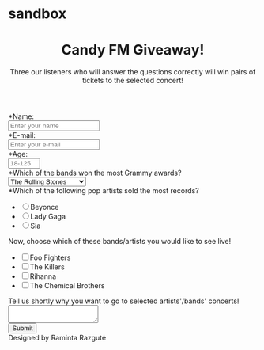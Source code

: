 # sandbox
<!DOCTYPE html>
<html>
	<head>
		<meta charset="UTF-8">
		<title>Candy FM Giveaway</title>
		<meta name="viewport" content="initial-scale=1.0, width=device-width">
		<link href="https://fonts.googleapis.com/css?family=Major+Mono+Display|Oswald|Roboto" rel="stylesheet">
	</head>
	<body>
		<header>
			<h1>Candy FM Giveaway!</h1>
			<p>Three our listeners who will answer the questions correctly will win pairs of tickets to the selected concert!</p>
		</header>
		<form id="survey-form">
			<!-- user info-->
			<div class="question-block-width">
			<div class="all-question-blocks first-block">
				<div class="user-info">
					<div class="label">
						<label id="name-label" for="name">*Name: </label>
					</div>
					<div class="input-field">
						<input id="name-label" type="text" name="name" placeholder="Enter your name" required>
					</div>
				</div>
				<div class="user-info">
					<div class="label label-user">
						<label id="email-label" for="name">*E-mail: </label>
					</div>
					<div class="input-field">
						<input id="email-label" type="email" name="email" placeholder="Enter your e-mail" required>
					</div>
				</div>
				<div class="user-info">
					<div class="label label-user">
						<label id="number-label" for="age">*Age: </label>
					</div>
					<div class="input-field">
						<input id="number-label" type="number" name="age" class="input-field" placeholder="18-125" min="1" max="125" required>
					</div>
				</div>
			</div>
			<!-- drop text-->
			<div class="button-placement">
				<div class="all-question-blocks">
					<div class="questions">
						<div class="q-block">
							<div class="label">
								<label for="dropdown" class="label">*Which of the bands won the most Grammy awards?</label>
							</div>
							<div>
								<select id="dropdown" name="style" required>
									<option value="rolling-stones">The Rolling Stones</option>
									<option value="muse">Muse</option>
									<option value="queen">Queen</option>
									<option value="red-hot-chilli">Red Hot Chilli Peppers</option>
								</select>
							</div>
						</div>
						<div class="q-block">
							<div class="label">
								<label for="radio">*Which of the following pop artists sold the most records?</label>
							</div>
							<div>
								<ul>
									<li><label class="label"><input id="1" type="radio" name="radio" value="beyonce" required>Beyonce</label></li>
									<li><label class="label"><input id="2" type="radio" name="radio" value="gaga">Lady Gaga</label></li>
									<li><label class="label"><input id="3" type="radio" name="radio" value="sia">Sia</label></li>
								</ul>
							</div>
						</div>
						<!--checkbox-->
						<div class="q-block">
							<div class="label">
								<label for="radio">Now, choose which of these bands/artists you would like to see live!</label>
							</div>
							<div>
								<ul>
									<li><label class="label"><input id="5" type="checkbox" name="live" value="foo-fighters">Foo Fighters</label></li>
									<li><label class="label"><input id="6" type="checkbox" name="live" value="killers">The Killers</label></li>
									<li><label class="label"><input id="7" type="checkbox" name="live" value="rihanna">Rihanna</label></li>
									<li><label class="label"><input id="8" type="checkbox" name="live" value="chemical-brothers">The Chemical Brothers</label></li>
								</ul>
							</div>
						</div>
						<!-- comment block-->
						<div class="q-block">
							<div>
								<div class="label">
									<label for="comments">Tell us shortly why you want to go to selected artists'/bands' concerts!</label>
								</div>
								<div class="input-field">
									<textarea name="comments"></textarea>
								</div>
							</div>
						</div>
					</div>
				</div>
				</div>
				<button id="submit" type="submit" >Submit</button>
			</div>
			<footer>Designed by Raminta Razgutė</footer>
		</form>
	</body>
</html>
